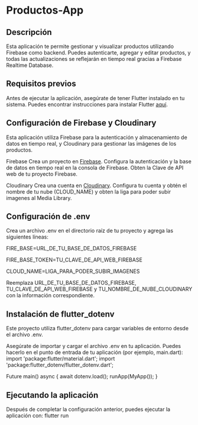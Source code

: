 # Productos-App
## Descripción
Esta aplicación te permite gestionar y visualizar productos utilizando Firebase como backend. Puedes autenticarte, agregar y editar productos, y todas las actualizaciones se reflejarán en tiempo real gracias a Firebase Realtime Database.

## Requisitos previos
Antes de ejecutar la aplicación, asegúrate de tener Flutter instalado en tu sistema. Puedes encontrar instrucciones para instalar Flutter [aquí](https://flutter.dev/).


## Configuración de Firebase y Cloudinary
Esta aplicación utiliza Firebase para la autenticación y almacenamiento de datos en tiempo real, y Cloudinary para gestionar las imágenes de los productos.

Firebase
Crea un proyecto en [Firebase](https://firebase.google.com/).
Configura la autenticación y la base de datos en tiempo real en la consola de Firebase.
Obten la Clave de API web de tu proyecto Firebase.

Cloudinary
Crea una cuenta en [Cloudinary](https://cloudinary.com/).
Configura tu cuenta y obtén el nombre de tu nube (CLOUD_NAME) y obten la liga para poder subir imagenes al Media Library.

## Configuración de .env
Crea un archivo .env en el directorio raíz de tu proyecto y agrega las siguientes líneas:

FIRE_BASE=URL_DE_TU_BASE_DE_DATOS_FIREBASE

FIRE_BASE_TOKEN=TU_CLAVE_DE_API_WEB_FIREBASE

CLOUD_NAME=LIGA_PARA_PODER_SUBIR_IMAGENES

Reemplaza URL_DE_TU_BASE_DE_DATOS_FIREBASE, TU_CLAVE_DE_API_WEB_FIREBASE y TU_NOMBRE_DE_NUBE_CLOUDINARY con la información correspondiente.


## Instalación de flutter_dotenv
Este proyecto utiliza flutter_dotenv para cargar variables de entorno desde el archivo .env.

Asegúrate de importar y cargar el archivo .env en tu aplicación. Puedes hacerlo en el punto de entrada de tu aplicación (por ejemplo, main.dart):
import 'package:flutter/material.dart';
import 'package:flutter_dotenv/flutter_dotenv.dart';

Future main() async {
  await dotenv.load();
  runApp(MyApp());
}

## Ejecutando la aplicación
Después de completar la configuración anterior, puedes ejecutar la aplicación con:
flutter run






